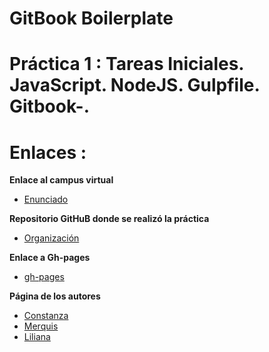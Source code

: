 # GitBook Boilerplate

# Práctica 1 : Tareas Iniciales. JavaScript. NodeJS. Gulpfile. Gitbook-.

# Enlaces :

**Enlace al campus virtual**

* [Enunciado](https://crguezl.github.io/ull-esit-1617/practicas/practicagitbook.html)

**Repositorio GitHuB donde se realizó la práctica**

* [Organización](https://github.com/ULL-ESIT-SYTW-1617/tareas-iniciales-merquililycony)

**Enlace a Gh-pages**

* [gh-pages](https://ull-esit-sytw-1617.github.io/tareas-iniciales-merquililycony/)



**Página de los autores**

* [Constanza](http://alu0100673647.github.io)
* [Merquis](http://merquis.github.io)
* [Liliana](https://alu0100762846.github.io/alu0100762846.gtihub.io/)
